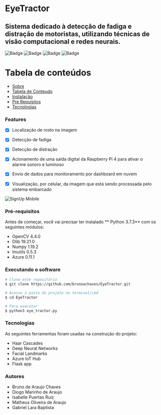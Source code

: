 # EyeTractor

## Sistema dedicado à detecção de fadiga e distração de motoristas, utilizando técnicas de visão computacional e redes neurais.

![Badge](https://img.shields.io/github/issues/brunoachaves/EyeTractor)
![Badge](https://img.shields.io/github/forks/brunoachaves/EyeTractor)
![Badge](https://img.shields.io/github/stars/brunoachaves/EyeTractor)
![Badge](https://img.shields.io/github/license/brunoachaves/EyeTractor)

Tabela de conteúdos
=================
<!--ts-->
   * [Sobre](#Sobre)
   * [Tabela de Conteudo](#tabela-de-conteudo)
   * [Instalação](#instalacao)
   * [Pre Requisitos](#pre-requisitos)
   * [Tecnologias](#tecnologias)
<!--te-->

### Features

- [x] Localização de rosto na imagem
- [x] Detecção de fadiga
- [x] Detecção de distração
- [x] Acionamento de uma saída digital da Raspberry Pi 4 para ativar o alarme sonoro e luminoso
- [x] Envio de dados para monitoramento por dashboard em nuvem
- [x] Visualização, por celular, da imagem que está sendo processada pelo sistema embarcado


![SignUp Mobile](assets/fadiga.gif)
### Pré-requisitos

Antes de começar, você vai precisar ter instalado ** Python 3.7.3** com os seguintes módulos:

- OpenCV 4.4.0
- Dlib 19.21.0
- Numpy 1.19.2
- Imutils 0.5.3
- Azure 0.11.1

### Executando o software

```bash
# Clone este repositório
$ git clone https://github.com/brunoachaves/EyeTractor.git

# Acesse a pasta do projeto no terminal/cmd
$ cd EyeTractor

# Para executar
$ python3 eye_tractor.py
```

### Tecnologias

As seguintes ferramentas foram usadas na construção do projeto:

- Haar Cascades
- Deep Neural Networks
- Facial Landmarks
- Azure IoT Hub
- Flask app


### Autores
- Bruno de Araujo Chaves
- Diogo Marinho de Araujo
- Isabelle Puertas Ruiz
- Matheus Oliveira de Araujo
- Gabriel Lara Baptista

